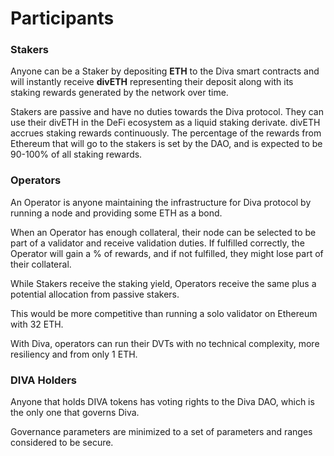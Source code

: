 # Participants

### Stakers

Anyone can be a Staker by depositing **ETH** to the Diva smart contracts and will instantly receive **divETH** representing their deposit along with its staking rewards generated by the network over time.

Stakers are passive and have no duties towards the Diva protocol. They can use their divETH in the DeFi ecosystem as a liquid staking derivate. divETH accrues staking rewards continuously. The percentage of the rewards from Ethereum that will go to the stakers is set by the DAO, and is expected to be 90-100% of all staking rewards.

### Operators

An Operator is anyone maintaining the infrastructure for Diva protocol by running a node and providing some ETH as a bond.

When an Operator has enough collateral, their node can be selected to be part of a validator and receive validation duties. If fulfilled correctly, the Operator will gain a % of rewards, and if not fulfilled, they might lose part of their collateral.

While Stakers receive the staking yield, Operators receive the same plus a potential allocation from passive stakers.

This would be more competitive than running a solo validator on Ethereum with 32 ETH.

With Diva, operators can run their DVTs with no technical complexity, more resiliency and from only 1 ETH.


### DIVA Holders

Anyone that holds DIVA tokens has voting rights to the Diva DAO, which is the only one that governs Diva.

Governance parameters are minimized to a set of parameters and ranges considered to be secure.
